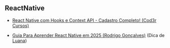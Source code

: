 ## ReactNative

 - [React Native com Hooks e Context API - Cadastro Completo! (Cod3r Cursos)](https://www.cod3r.com.br/courses/react-native-crud) 

 - [Guia Para Aprender React Native em 2025 (Rodrigo Gonçalves)](https://youtu.be/20WH5xB54Hc?si=7eUtQfh46Eh0FdYM) (Dica de
  [Luana](https://github.com/luanacostav))